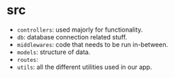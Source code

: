 # src
- ``` controllers ```: used majorly for functionality.
- ``` db ```: database connection related stuff.
- ``` middlewares ```: code that needs to be run in-between.
- ``` models ```: structure of data.
- ``` routes ```: 
- ``` utils ```: all the different utilities used in our app.